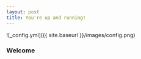 ```yaml
---
layout: post
title: You're up and running!
---
```


![_config.yml]({{ site.baseurl }}/images/config.png)

### Welcome



